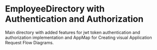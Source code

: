 # EmployeeDirectory with Authentication and Authorization
Main directory with added features for jwt token authentication and authorization implementation and AppMap for Creating visual Application Request Flow Diagrams.

